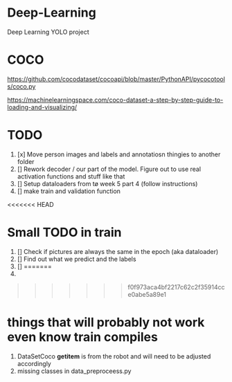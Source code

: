 # Deep-Learning

Deep Learning YOLO project

# COCO

https://github.com/cocodataset/cocoapi/blob/master/PythonAPI/pycocotools/coco.py

https://machinelearningspace.com/coco-dataset-a-step-by-step-guide-to-loading-and-visualizing/

# TODO

1. [x] Move person images and labels and annotatiosn thingies to another folder
2. [] Rework decoder / our part of the model. Figure out to use real activation functions and stuff like that
3. [] Setup dataloaders from tø week 5 part 4 (follow instructions)
4. [] make train and validation function

<<<<<<< HEAD


# Small TODO in train
1. [] Check if pictures are always the same in the epoch (aka dataloader)
2. [] Find out what we predict and the labels
3. [] 
=======
5.
>>>>>>> f0f973aca4bf2217c62c2f35914cce0abe5a89e1

# things that will probably not work even know train compiles

1. DataSetCoco **getitem** is from the robot and will need to be adjusted accordingly
2. missing classes in data_preproceess.py
